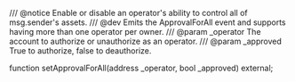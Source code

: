 /// @notice Enable or disable an operator's ability to control all of msg.sender's assets.
/// @dev Emits the ApprovalForAll event and supports having more than one operator per owner.
/// @param _operator The account to authorize or unauthorize as an operator.
/// @param _approved True to authorize, false to deauthorize.

function setApprovalForAll(address _operator, bool _approved) external;